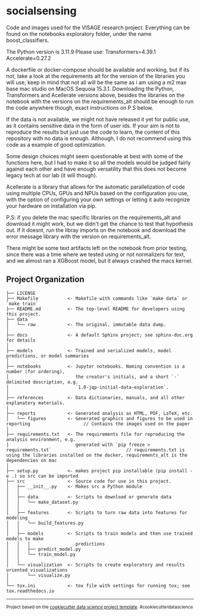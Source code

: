 socialsensing
==============================

Code and images used for the VISAGE research project. Everything can be found on the notebooks exploratory folder, under the name boost_classifiers.

The Python version is 3.11.9 
Please use:
Transformers=4.39.1
Accelerate=0.27.2

A dockerfile or docker-compose should be available and working, but if its not, take a look at the requirements alt for the version of the libraries you will use, keep in mind that not all will be the same as i am using a m2 max base mac studio on MacOS Sequoia 15.3.1. 
Downloading the Python, Transformers and Acellerate versions above, besides the libraries on the notebook with the versions on the requirements_alt should be enough to run the code anywhere though, exact instructions on P.S below.

If the data is not available, we might not have released it yet for public use, as it contains sensitive data in the form of user ids. If your aim is not to reproduce the results but just use the code to learn, the content of this repository with no data is enough. Although, I do not recommend using this code as a example of good optimization.

Some design choices might seem questionable at best with some of the functions here, but I had to make it so all the models would be judged fairly against each other and have enough versatility that this does not become legacy tech at our lab (it will though).

Acellerate is a library that allows for the automatic parallelization of code using multiple CPUs, GPUs and NPUs based on the configuration you use, with the option of configuring your own settings or letting it auto recognize your hardware on installation via pip.

P.S: if you delete the mac specific libraries on the requirements_alt and download it might work, but we didn't get the chance to test that hypothesis out. If it doesnt, run the libray imports on the notebook and download the error message library with the version on requirements_alt.

There might be some text artifacts left on the notebook from prior testing, since there was a time where we tested using or not normalizers for text, and we almost ran a XGBoost model, but it always crashed the macs kernel.


Project Organization
------------

    ├── LICENSE
    ├── Makefile           <- Makefile with commands like `make data` or `make train`
    ├── README.md          <- The top-level README for developers using this project.
    ├── data
    │   └── raw            <- The original, immutable data dump.
    │
    ├── docs               <- A default Sphinx project; see sphinx-doc.org for details
    │
    ├── models             <- Trained and serialized models, model predictions, or model summaries
    │
    ├── notebooks          <- Jupyter notebooks. Naming convention is a number (for ordering),
    │                         the creator's initials, and a short `-` delimited description, e.g.
    │                         `1.0-jqp-initial-data-exploration`.
    │
    ├── references         <- Data dictionaries, manuals, and all other explanatory materials.
    │
    ├── reports            <- Generated analysis as HTML, PDF, LaTeX, etc.
    │   └── figures        <- Generated graphics and figures to be used in reporting                    // Contains the images used on the paper
    │
    ├── requirements.txt   <- The requirements file for reproducing the analysis environment, e.g.
    │                         generated with `pip freeze > requirements.txt`                            // requirements.txt is using the libraries installed on the docker, requirements_alt is the dependencies on mac
    │
    ├── setup.py           <- makes project pip installable (pip install -e .) so src can be imported
    ├── src                <- Source code for use in this project.
    │   ├── __init__.py    <- Makes src a Python module
    │   │
    │   ├── data           <- Scripts to download or generate data
    │   │   └── make_dataset.py
    │   │
    │   ├── features       <- Scripts to turn raw data into features for modeling
    │   │   └── build_features.py
    │   │
    │   ├── models         <- Scripts to train models and then use trained models to make
    │   │   │                 predictions
    │   │   ├── predict_model.py
    │   │   └── train_model.py
    │   │
    │   └── visualization  <- Scripts to create exploratory and results oriented visualizations
    │       └── visualize.py
    │
    └── tox.ini            <- tox file with settings for running tox; see tox.readthedocs.io


--------

<p><small>Project based on the <a target="_blank" href="https://drivendata.github.io/cookiecutter-data-science/">cookiecutter data science project template</a>. #cookiecutterdatascience</small></p>

